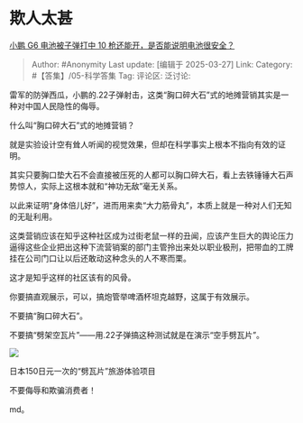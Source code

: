 # 欺人太甚
[小鹏 G6 电池被子弹打中 10 枪还能开，是否能说明电池很安全？](https://www.zhihu.com/question/14827583598/answer/1888384537656030614)

> Author: #Anonymity
> Last update: [编辑于 2025-03-27]
> Link:
> Category: #【答集】/05-科学答集 
> Tag:
> 评论区:
> 泛讨论:

雷军的防弹西瓜，小鹏的.22子弹射击，这类“胸口碎大石”式的地摊营销其实是一种对中国人民隐性的侮辱。

什么叫“胸口碎大石”式的地摊营销？

就是实验设计空有耸人听闻的视觉效果，但却在科学事实上根本不指向有效的证明。

其实只要胸口垫大石不会直接被压死的人都可以胸口碎大石，看上去铁锤锤大石声势惊人，实际上这根本就和“神功无敌”毫无关系。

以此来证明“身体倍儿好”，进而用来卖“大力筋骨丸”，本质上就是一种对人们无知的无耻利用。

这类营销应该在知乎这种社区成为过街老鼠一样的丑闻，应该产生巨大的舆论压力逼得这些企业把出这种下流营销案的部门主管拎出来处以职业极刑，把带血的工牌挂在公司门口让以后还敢动这种念头的人不寒而栗。

这才是知乎这样的社区该有的风骨。

你要搞直观展示，可以，搞炮管举啤酒杯坦克越野，这属于有效展示。

不要搞“胸口碎大石”。

不要搞“劈架空瓦片”——用.22子弹搞这种测试就是在演示“空手劈瓦片”。

![](https://pica.zhimg.com/80/v2-dd9860f2939d82f640d7cb0fe1b36a1e_1440w.webp?source=c8b7c179)

日本150日元一次的“劈瓦片”旅游体验项目

不要侮辱和欺骗消费者！

md。
